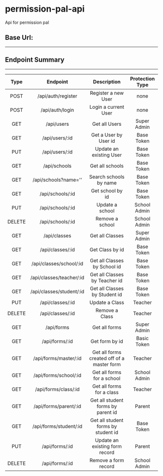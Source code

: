 # permission-pal-api

Api for permission pal

## Base Url:

---

## Endpoint Summary

---

|  Type  |         Endpoint         |                Description                 | Protection Type |
| :----: | :----------------------: | :----------------------------------------: | :-------------: |
|  POST  |    /api/auth/register    |            Register a new User             |      none       |
|  POST  |     /api/auth/login      |            Login a current User            |      none       |
|  GET   |        /api/users        |               Get all Users                |   Super Admin   |
|  GET   |      /api/users/:id      |           Get a User by User id            |   Base Token    |
|  PUT   |      /api/users/:id      |          Update an existing User           |   Base Token    |
|  GET   |       /api/schools       |              Get all schools               |   Base Token    |
|  GET   |   /api/schools?name=''   |           Search schools by name           |   Base Token    |
|  GET   |     /api/schools/:id     |              Get school by id              |   Base Token    |
|  PUT   |     /api/schools/:id     |              Update a school               |  School Admin   |
| DELETE |     /api/schools/:id     |              Remove a school               |  School Admin   |
|  GET   |       /api/classes       |              Get all Classes               |   Super Admin   |
|  GET   |     /api/classes/:id     |              Get Class by id               |   Base Token    |
|  GET   | /api/classes/school/:id  |        Get all Classes by School id        |   Base Token    |
|  GET   | /api/classes/teacher/:id |       Get all Classes by Teacher id        |   Base Token    |
|  GET   | /api/classes/student/:id |       Get all Classes by Student id        |   Base Token    |
|  PUT   |     /api/classes/:id     |               Update a Class               |     Teacher     |
| DELETE |     /api/classes/:id     |               Remove a Class               |     Teacher     |
|  GET   |        /api/forms        |               Get all forms                |   Super Admin   |
|  GET   |      /api/forms/:id      |               Get form by id               |   Basic Token   |
|  GET   |  /api/forms/master/:id   | Get all forms created off of a master form |     Teacher     |
|  GET   |  /api/forms/school/:id   |         Get all forms for a school         |  School Admin   |
|  GET   |   /api/forms/class/:id   |         Get all forms for a class          |     Teacher     |
|  GET   |  /api/forms/parent/:id   |     Get all student forms by parent id     |     Parent      |
|  GET   |  /api/forms/student/:id  |    Get all student forms by student id     |   Base Token    |
|  PUT   |      /api/forms/:id      |       Update an existing form record       |     Parent      |
| DELETE |      /api/forms/:id      |            Remove a form record            |  School Admin   |
